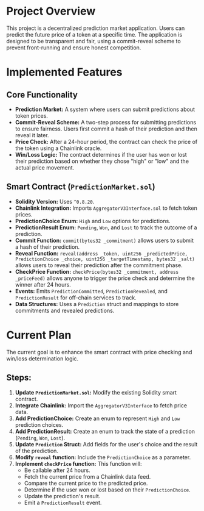 # Project Overview

This project is a decentralized prediction market application. Users can predict the future price of a token at a specific time. The application is designed to be transparent and fair, using a commit-reveal scheme to prevent front-running and ensure honest competition.

# Implemented Features

## Core Functionality
- **Prediction Market:** A system where users can submit predictions about token prices.
- **Commit-Reveal Scheme:** A two-step process for submitting predictions to ensure fairness. Users first commit a hash of their prediction and then reveal it later.
- **Price Check:** After a 24-hour period, the contract can check the price of the token using a Chainlink oracle.
- **Win/Loss Logic:** The contract determines if the user has won or lost their prediction based on whether they chose "high" or "low" and the actual price movement.

## Smart Contract (`PredictionMarket.sol`)
- **Solidity Version:** Uses `^0.8.20`.
- **Chainlink Integration:** Imports `AggregatorV3Interface.sol` to fetch token prices.
- **PredictionChoice Enum:** `High` and `Low` options for predictions.
- **PredictionResult Enum:** `Pending`, `Won`, and `Lost` to track the outcome of a prediction.
- **Commit Function:** `commit(bytes32 _commitment)` allows users to submit a hash of their prediction.
- **Reveal Function:** `reveal(address _token, uint256 _predictedPrice, PredictionChoice _choice, uint256 _targetTimestamp, bytes32 _salt)` allows users to reveal their prediction after the commitment phase.
- **CheckPrice Function:** `checkPrice(bytes32 _commitment, address _priceFeed)` allows anyone to trigger the price check and determine the winner after 24 hours.
- **Events:** Emits `PredictionCommitted`, `PredictionRevealed`, and `PredictionResult` for off-chain services to track.
- **Data Structures:** Uses a `Prediction` struct and mappings to store commitments and revealed predictions.

# Current Plan

The current goal is to enhance the smart contract with price checking and win/loss determination logic.

## Steps:
1.  **Update `PredictionMarket.sol`:** Modify the existing Solidity smart contract.
2.  **Integrate Chainlink:** Import the `AggregatorV3Interface` to fetch price data.
3.  **Add PredictionChoice:** Create an enum to represent `High` and `Low` prediction choices.
4.  **Add PredictionResult:** Create an enum to track the state of a prediction (`Pending`, `Won`, `Lost`).
5.  **Update `Prediction` Struct:** Add fields for the user's choice and the result of the prediction.
6.  **Modify `reveal` function:** Include the `PredictionChoice` as a parameter.
7.  **Implement `checkPrice` function:** This function will:
    *   Be callable after 24 hours.
    *   Fetch the current price from a Chainlink data feed.
    *   Compare the current price to the predicted price.
    *   Determine if the user won or lost based on their `PredictionChoice`.
    *   Update the prediction's result.
    *   Emit a `PredictionResult` event.

